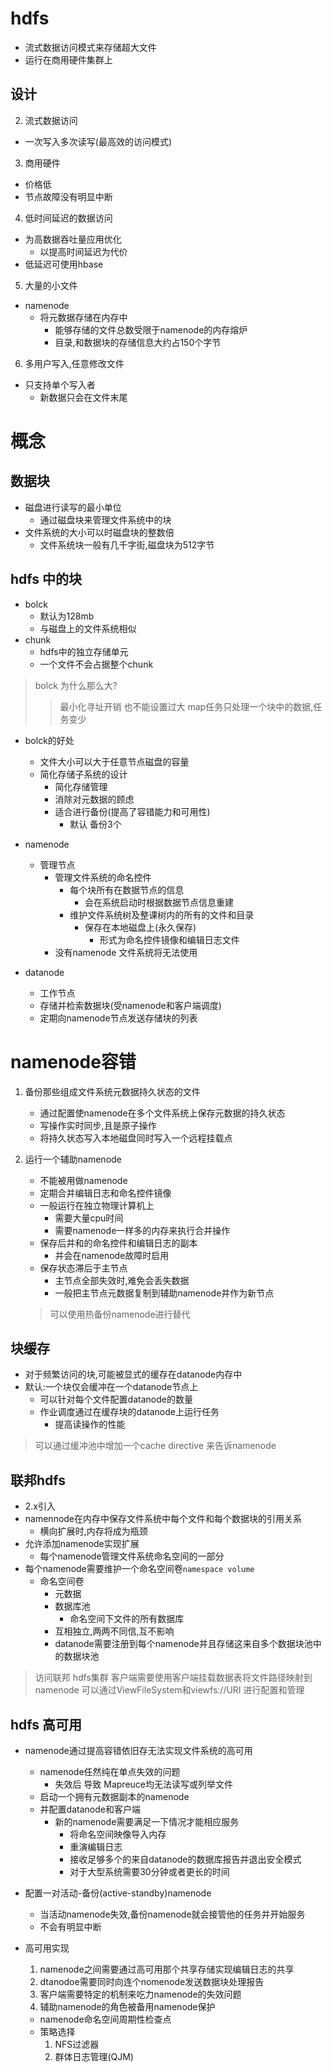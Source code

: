 # hdfs
- 流式数据访问模式来存储超大文件
- 运行在商用硬件集群上

## 设计
2. 流式数据访问
  - 一次写入多次读写(最高效的访问模式)
3. 商用硬件
  - 价格低
  - 节点故障没有明显中断
4. 低时间延迟的数据访问
  - 为高数据吞吐量应用优化
    - 以提高时间延迟为代价
  - 低延迟可使用hbase
5. 大量的小文件
  - namenode
    - 将元数据存储在内存中
      - 能够存储的文件总数受限于namenode的内存熔炉
      - 目录,和数据块的存储信息大约占150个字节
6. 多用户写入,任意修改文件
  - 只支持单个写入者
    - 新数据只会在文件末尾

# 概念

## 数据块
- 磁盘进行读写的最小单位
  - 通过磁盘块来管理文件系统中的块
- 文件系统的大小可以时磁盘块的整数倍
  -  文件系统块一般有几千字街,磁盘块为512字节

## hdfs 中的块
- bolck
  - 默认为128mb
  - 与磁盘上的文件系统相似
- chunk
  - hdfs中的独立存储单元
  - 一个文件不会占据整个chunk

> bolck 为什么那么大?
>> 最小化寻址开销
>> 也不能设置过大
>> map任务只处理一个块中的数据,任务变少
- bolck的好处
  - 文件大小可以大于任意节点磁盘的容量
  - 简化存储子系统的设计
    - 简化存储管理
    - 消除对元数据的顾虑
    - 适合进行备份(提高了容错能力和可用性)
      - 默认 备份3个

- namenode
  - 管理节点
    - 管理文件系统的命名控件
      - 每个块所有在数据节点的信息
        - 会在系统启动时根据数据节点信息重建
      - 维护文件系统树及整课树内的所有的文件和目录
        - 保存在本地磁盘上(永久保存)
          - 形式为命名控件镜像和编辑日志文件
    - 没有namenode 文件系统将无法使用
- datanode
  - 工作节点
  - 存储并检索数据块(受namenode和客户端调度)
  - 定期向namenode节点发送存储块的列表

# namenode容错

1. 备份那些组成文件系统元数据持久状态的文件
    - 通过配置使namenode在多个文件系统上保存元数据的持久状态
    - 写操作实时同步,且是原子操作
    - 将持久状态写入本地磁盘同时写入一个远程挂载点

2. 运行一个辅助namenode
    - 不能被用做namenode
    - 定期合并编辑日志和命名控件镜像
    - 一般运行在独立物理计算机上
      - 需要大量cpu时间
      - 需要namenode一样多的内存来执行合并操作
    - 保存后并和的命名控件和编辑日志的副本
      - 并会在namenode故障时启用
    - 保存状态滞后于主节点
      - 主节点全部失效时,难免会丢失数据
      - 一般把主节点元数据复制到辅助namenode并作为新节点
    > 可以使用热备份namenode进行替代

## 块缓存
- 对于频繁访问的块,可能被显式的缓存在datanode内存中
- 默认:一个块仅会缓冲在一个datanode节点上
  - 可以针对每个文件配置datanode的数量
  - 作业调度通过在缓存块的datanode上运行任务
    - 提高读操作的性能
> 可以通过缓冲池中增加一个cache directive 来告诉namenode

## 联邦hdfs
- 2.x引入
- namennode在内存中保存文件系统中每个文件和每个数据块的引用关系
  - 横向扩展时,内存将成为瓶颈
- 允许添加namenode实现扩展
  - 每个namenode管理文件系统命名空间的一部分
- 每个namenode需要维护一个命名空间卷`namespace volume`
  - 命名空间卷
    - 元数据
    - 数据库池
      - 命名空间下文件的所有数据库
    - 互相独立,两两不同信,互不影响
    - datanode需要注册到每个namenode并且存储这来自多个数据块池中的数据块池
> 访问联邦 hdfs集群 客户端需要使用客户端挂载数据表将文件路径映射到namenode
> 可以通过ViewFileSystem和viewfs://URI 进行配置和管理

## hdfs 高可用
- namenode通过提高容错依旧存无法实现文件系统的高可用
  - namenode任然纯在单点失效的问题
    - 失效后 导致 Mapreuce均无法读写或列举文件
  - 启动一个拥有元数据副本的namenode
  - 并配置datanode和客户端
    - 新的namenode需要满足一下情况才能相应服务
      - 将命名空间映像导入内存
      - 重演编辑日志
      - 接收足够多个的来自datanode的数据库报告并退出安全模式
      - 对于大型系统需要30分钟或者更长的时间
- 配置一对活动-备份(active-standby)namenode
  - 当活动namenode失效,备份namenode就会接管他的任务并开始服务
  - 不会有明显中断

- 高可用实现
  1. namenode之间需要通过高可用那个共享存储实现编辑日志的共享
  2. dtanodoe需要同时向连个nomenode发送数据块处理报告
  3. 客户端需要特定的机制来吃力namenode的失效问题
  4. 辅助namenode的角色被备用namenode保护
    - namenode命名空间周期性检查点
  - 策略选择
    1. NFS过滤器
    2. 群体日志管理(QJM)

